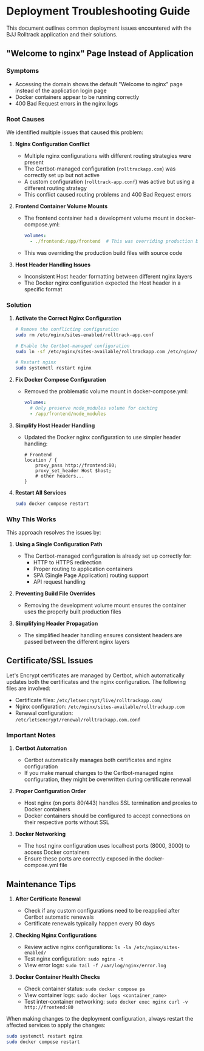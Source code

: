 # Deployment Troubleshooting Guide

This document outlines common deployment issues encountered with the BJJ Rolltrack application and their solutions.

## "Welcome to nginx" Page Instead of Application

### Symptoms
- Accessing the domain shows the default "Welcome to nginx" page instead of the application login page
- Docker containers appear to be running correctly
- 400 Bad Request errors in the nginx logs

### Root Causes

We identified multiple issues that caused this problem:

1. **Nginx Configuration Conflict**
   - Multiple nginx configurations with different routing strategies were present
   - The Certbot-managed configuration (`rolltrackapp.com`) was correctly set up but not active
   - A custom configuration (`rolltrack-app.conf`) was active but using a different routing strategy
   - This conflict caused routing problems and 400 Bad Request errors

2. **Frontend Container Volume Mounts**
   - The frontend container had a development volume mount in docker-compose.yml:
     ```yaml
     volumes:
       - ./frontend:/app/frontend  # This was overriding production build files
     ```
   - This was overriding the production build files with source code

3. **Host Header Handling Issues**
   - Inconsistent Host header formatting between different nginx layers
   - The Docker nginx configuration expected the Host header in a specific format

### Solution

1. **Activate the Correct Nginx Configuration**
   ```bash
   # Remove the conflicting configuration
   sudo rm /etc/nginx/sites-enabled/rolltrack-app.conf
   
   # Enable the Certbot-managed configuration
   sudo ln -sf /etc/nginx/sites-available/rolltrackapp.com /etc/nginx/sites-enabled/
   
   # Restart nginx
   sudo systemctl restart nginx
   ```

2. **Fix Docker Compose Configuration**
   - Removed the problematic volume mount in docker-compose.yml:
     ```yaml
     volumes:
       # Only preserve node_modules volume for caching
       - /app/frontend/node_modules
     ```

3. **Simplify Host Header Handling**
   - Updated the Docker nginx configuration to use simpler header handling:
     ```nginx
     # Frontend
     location / {
         proxy_pass http://frontend:80;
         proxy_set_header Host $host;
         # other headers...
     }
     ```

4. **Restart All Services**
   ```bash
   sudo docker compose restart
   ```

### Why This Works

This approach resolves the issues by:

1. **Using a Single Configuration Path**
   - The Certbot-managed configuration is already set up correctly for:
     - HTTP to HTTPS redirection
     - Proper routing to application containers
     - SPA (Single Page Application) routing support
     - API request handling

2. **Preventing Build File Overrides**
   - Removing the development volume mount ensures the container uses the properly built production files

3. **Simplifying Header Propagation**
   - The simplified header handling ensures consistent headers are passed between the different nginx layers

## Certificate/SSL Issues

Let's Encrypt certificates are managed by Certbot, which automatically updates both the certificates and the nginx configuration. The following files are involved:

- Certificate files: `/etc/letsencrypt/live/rolltrackapp.com/`
- Nginx configuration: `/etc/nginx/sites-available/rolltrackapp.com`
- Renewal configuration: `/etc/letsencrypt/renewal/rolltrackapp.com.conf`

### Important Notes

1. **Certbot Automation**
   - Certbot automatically manages both certificates and nginx configuration
   - If you make manual changes to the Certbot-managed nginx configuration, they might be overwritten during certificate renewal

2. **Proper Configuration Order**
   - Host nginx (on ports 80/443) handles SSL termination and proxies to Docker containers
   - Docker containers should be configured to accept connections on their respective ports without SSL

3. **Docker Networking**
   - The host nginx configuration uses localhost ports (8000, 3000) to access Docker containers
   - Ensure these ports are correctly exposed in the docker-compose.yml file

## Maintenance Tips

1. **After Certificate Renewal**
   - Check if any custom configurations need to be reapplied after Certbot automatic renewals
   - Certificate renewals typically happen every 90 days

2. **Checking Nginx Configurations**
   - Review active nginx configurations: `ls -la /etc/nginx/sites-enabled/`
   - Test nginx configuration: `sudo nginx -t`
   - View error logs: `sudo tail -f /var/log/nginx/error.log`

3. **Docker Container Health Checks**
   - Check container status: `sudo docker compose ps`
   - View container logs: `sudo docker logs <container_name>`
   - Test inter-container networking: `sudo docker exec nginx curl -v http://frontend:80`

When making changes to the deployment configuration, always restart the affected services to apply the changes:

```bash
sudo systemctl restart nginx
sudo docker compose restart